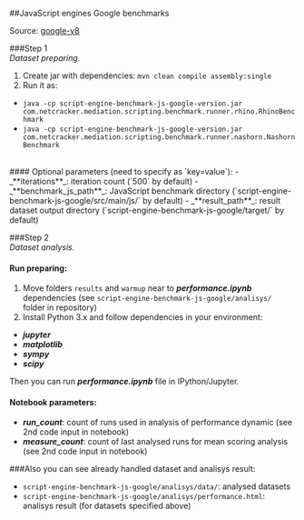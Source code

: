##JavaScript engines Google benchmarks

Source: [google-v8](https://github.com/v8/v8/tree/master/benchmarks) 

###Step 1 <br/> _Dataset preparing._ 
1. Create jar with dependencies: 
   `mvn clean compile assembly:single`
2. Run it as:
 - `java -cp script-engine-benchmark-js-google-version.jar com.netcracker.mediation.scripting.benchmark.runner.rhino.RhinoBenchmark`
 - `java -cp script-engine-benchmark-js-google-version.jar com.netcracker.mediation.scripting.benchmark.runner.nashorn.NashornBenchmark`
<br/>
#### Optional parameters (need to specify as `key=value`):
 - _**iterations**_: iteration count (`500` by default)
 - _**benchmark_js_path**_: JavaScript benchmark directory (`script-engine-benchmark-js-google/src/main/js/` by default)
 - _**result_path**_: result dataset output directory (`script-engine-benchmark-js-google/target/` by default)

###Step 2 <br/> _Dataset analysis._ 
#### Run preparing:
1. Move folders `results` and `warmup` near to _**performance.ipynb**_ dependencies (see `script-engine-benchmark-js-google/analisys/` folder in repository)
2. Install Python 3.x and follow dependencies in your environment:
 - _**jupyter**_
 - _**matplotlib**_
 - _**sympy**_
 - _**scipy**_
 
Then you can run _**performance.ipynb**_ file in IPython/Jupyter.

#### Notebook parameters:
 - _**run_count**_: count of runs used in analysis of performance dynamic (see 2nd code input in notebook)
 - _**measure_count**_: count of last analysed runs for mean scoring analysis (see 2nd code input in notebook)
 
###Also you can see already handled dataset and analisys result:
 - `script-engine-benchmark-js-google/analisys/data/`: analysed datasets
 - `script-engine-benchmark-js-google/analisys/performance.html`: analisys result (for datasets specified above)